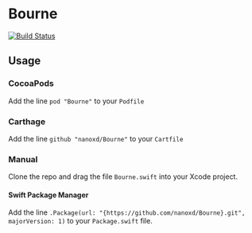 # Bourne
[![Build Status](https://travis-ci.org/nanoxd/Bourne.svg?branch=master)](https://travis-ci.org/nanoxd/Bourne)

## Usage

### CocoaPods

Add the line `pod "Bourne"` to your `Podfile`

### Carthage

Add the line `github "nanoxd/Bourne"` to your `Cartfile`

### Manual

Clone the repo and drag the file `Bourne.swift` into your Xcode project.

#### Swift Package Manager

Add the line `.Package(url: "{https://github.com/nanoxd/Bourne}.git", majorVersion: 1)` to your `Package.swift` file.
